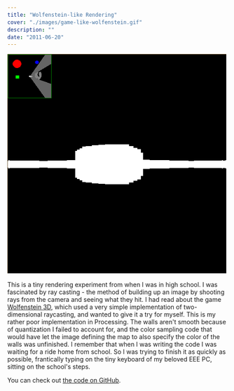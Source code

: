 ```yaml
---
title: "Wolfenstein-like Rendering"
cover: "./images/game-like-wolfenstein.gif"
description: ""
date: "2011-06-20"
---
```

<!-- NOTE: Date is a random guess -->
![](./images/game-like-wolfenstein.gif)

This is a tiny rendering experiment from when I was in high school. I was fascinated by ray casting
\- the method of building up an image by shooting rays from the camera and seeing what they hit. I
had read about the game [Wolfenstein 3D](https://en.wikipedia.org/wiki/Wolfenstein_3D), which used a
very simple implementation of two-dimensional raycasting, and wanted to give it a try for myself.
This is my rather poor implementation in Processing. The walls aren't smooth because of quantization
I failed to account for, and the color sampling code that would have let the image defining the map
to also specify the color of the walls was unfinished. I remember that when I was writing the code I
was waiting for a ride home from school. So I was trying to finish it as quickly as possible,
frantically typing on the tiny keyboard of my beloved EEE PC, sitting on the school's steps.

You can check out [the code on GitHub](https://github.com/jmptable/rendering-like-wolfenstein).
